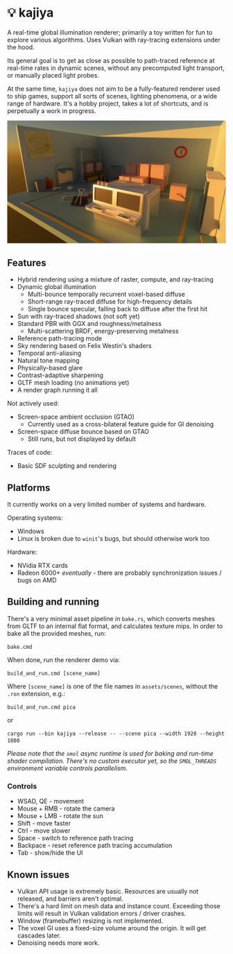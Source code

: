 # 💡 kajiya

A real-time global illumination renderer; primarily a toy written for fun to explore various algorithms. Uses Vulkan with ray-tracing extensions under the hood.

Its general goal is to get as close as possible to path-traced reference at real-time rates in dynamic scenes, without any precomputed light transport, or manually placed light probes.

At the same time, `kajiya` does not aim to be a fully-featured renderer used to ship games, support all sorts of scenes, lighting phenomena, or a wide range of hardware. It's a hobby project, takes a lot of shortcuts, and is perpetually a work in progress.

![screenshot](docs/screenshot-pica.jpg)

## Features

* Hybrid rendering using a mixture of raster, compute, and ray-tracing
* Dynamic global illumination
    * Multi-bounce temporally recurrent voxel-based diffuse
    * Short-range ray-traced diffuse for high-frequency details
    * Single bounce specular, falling back to diffuse after the first hit
* Sun with ray-traced shadows (not soft yet)
* Standard PBR with GGX and roughness/metalness
    * Multi-scattering BRDF, energy-preserving metalness
* Reference path-tracing mode
* Sky rendering based on Felix Westin's shaders
* Temporal anti-aliasing
* Natural tone mapping
* Physically-based glare
* Contrast-adaptive sharpening
* GLTF mesh loading (no animations yet)
* A render graph running it all

Not actively used:

* Screen-space ambient occlusion (GTAO)
    * Currently used as a cross-bilateral feature guide for GI denoising
* Screen-space diffuse bounce based on GTAO
    * Still runs, but not displayed by default

Traces of code:

* Basic SDF sculpting and rendering

## Platforms

It currently works on a very limited number of systems and hardware.

Operating systems:
* Windows
* Linux is broken due to `winit`'s bugs, but should otherwise work too

Hardware:
* NVidia RTX cards
* Radeon 6000+ _eventually_ - there are probably synchronization issues / bugs on AMD

## Building and running

There's a very minimal asset pipeline in `bake.rs`, which converts meshes from GLTF to an internal flat format, and calculates texture mips. In order to bake all the provided meshes, run:

```
bake.cmd
```

When done, run the renderer demo via:

```
build_and_run.cmd [scene_name]
```

Where `[scene_name]` is one of the file names in `assets/scenes`, without the `.ron` extension, e.g.:

```
build_and_run.cmd pica
```

or

```
cargo run --bin kajiya --release -- --scene pica --width 1920 --height 1080
```

_Please note that the `smol` async runtime is used for baking and run-time shader compilation. There's no custom executor yet, so the `SMOL_THREADS` environment variable controls parallelism._

### Controls

* WSAD, QE - movement
* Mouse + RMB - rotate the camera
* Mouse + LMB - rotate the sun
* Shift - move faster
* Ctrl - move slower
* Space - switch to reference path tracing
* Backpace - reset reference path tracing accumulation
* Tab - show/hide the UI

## Known issues

* Vulkan API usage is extremely basic. Resources are usually not released, and barriers aren't optimal.
* There's a hard limit on mesh data and instance count. Exceeding those limits will result in Vulkan validation errors / driver crashes.
* Window (framebuffer) resizing is not implemented.
* The voxel GI uses a fixed-size volume around the origin. It will get cascades later.
* Denoising needs more work.
